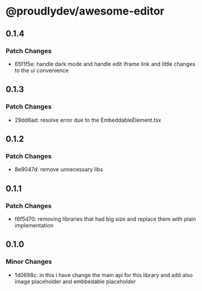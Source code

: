 # @proudlydev/awesome-editor

## 0.1.4

### Patch Changes

- 65f1f5e: handle dark mode and handle edit iframe link and little changes to the ui convenience

## 0.1.3

### Patch Changes

- 29dd6ad: resolve error due to the EmbeddableElement.tsx

## 0.1.2

### Patch Changes

- 8e9047d: remove unnecessary libs

## 0.1.1

### Patch Changes

- f6f5d70: removing libraries that had big size and replace them with plain implementation

## 0.1.0

### Minor Changes

- 1d0698c: in this i have change the main api for this library and add also image placeholder and embbedable placeholder
